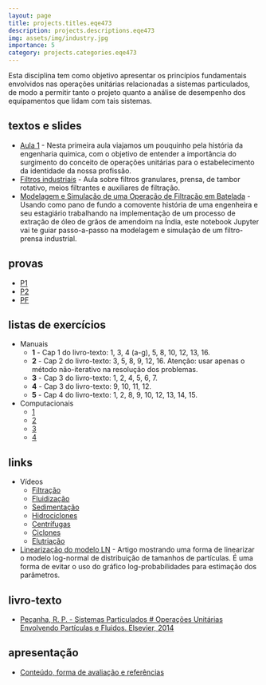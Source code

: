 ```yaml
---
layout: page
title: projects.titles.eqe473
description: projects.descriptions.eqe473
img: assets/img/industry.jpg
importance: 5
category: projects.categories.eqe473
---
```


Esta disciplina tem como objetivo apresentar os princípios fundamentais envolvidos nas operações unitárias relacionadas a sistemas particulados, de modo a permitir tanto o projeto quanto a análise de desempenho dos equipamentos que lidam com tais sistemas. 

## textos e slides

* [Aula 1](https://drive.google.com/file/d/12N1iVYziolrZir-jUAqHr9ZOVUtVQwBX/view?usp=sharing) - Nesta primeira aula viajamos um pouquinho pela história da engenharia química, com o objetivo de entender a importância do surgimento do conceito de operações unitárias para o estabelecimento da identidade da nossa profissão.
* [Filtros industriais](https://drive.google.com/file/d/139NmPGBkQg9maDnLkD-CvKJv9zqOVEUH/view?usp=sharing) -  Aula sobre filtros granulares, prensa, de tambor rotativo, meios filtrantes e auxiliares de filtração.
* [Modelagem e Simulação de uma Operação de Filtração em Batelada](https://www.kaggle.com/code/afrniomelo/modelagem-e-simula-o-de-uma-opera-o-de-filtra-o) - Usando como pano de fundo a comovente história de uma engenheira e seu estagiário trabalhando na implementação de um processo de extração de óleo de grãos de amendoim na Índia, este notebook Jupyter vai te guiar passo-a-passo na modelagem e simulação de um filtro-prensa industrial.

## provas

* [P1](https://drive.google.com/file/d/1Ch77f42zHFq03Ln3r4KUvP435AgPhq9c/view?usp=sharing)
* [P2](https://drive.google.com/file/d/12mLAGe5oUlqbD5PT0BInsXC3dQOH9h87/view?usp=sharing)
* [PF](https://drive.google.com/file/d/1-8zDz_alPKmfbxvmCIIiXcCQ8IWiakr-/view?usp=sharing)

## listas de exercícios

* Manuais
	* **1** - Cap 1 do livro-texto: 1, 3, 4 (a-g), 5, 8, 10, 12, 13, 16.
	* **2** - Cap 2 do livro-texto: 3, 5, 8, 9, 12, 16. Atenção: usar apenas o método não-iterativo na resolução dos problemas.
	* **3** - Cap 3 do livro-texto: 1, 2, 4, 5, 6, 7.
	* **4** - Cap 3 do livro-texto: 9, 10, 11, 12.
	* **5** - Cap 4 do livro-texto: 1, 2, 8, 9, 10, 12, 13, 14, 15.
* Computacionais
	* [1](https://drive.google.com/file/d/1fheQ-C5WrxeUt_BNfXsyAgMnlTsKcY1E/view?usp=sharing)
	* [2](https://drive.google.com/file/d/1n4JrHeSX4Cs7KRpVnwQUe-QwCYfk0vfj/view?usp=sharing)
	* [3](https://drive.google.com/file/d/1B4hYlA3f9ZQjAhUamrYzQYMkBEnvxbj6/view?usp=sharing)
	* [4](https://drive.google.com/file/d/1MtcD31dB_tk5_4Qa5ZXbIUQAWusLok2T/view?usp=sharing) 

## links

* Vídeos
	* [Filtração](https://youtube.com/playlist?list=PLEWIxJuo7N_leLf0n5K5yTcLxxZ0GzRdn)
	* [Fluidização](https://youtube.com/playlist?list=PLEWIxJuo7N_mZmG5oowtgsLtEYJbRQfj-)
	* [Sedimentação](https://youtube.com/playlist?list=PLEWIxJuo7N_mMnlWwgecNGUsI2fhI44bw)
	* [Hidrociclones](https://youtube.com/playlist?list=PLEWIxJuo7N_lfv_UhqspH0oFsNpdbOplK)
	* [Centrífugas](https://youtube.com/playlist?list=PLEWIxJuo7N_lQv_zVgQB2X8k_jxmJQs1R)
	* [Ciclones](https://youtube.com/playlist?list=PLEWIxJuo7N_mU95LcAv0ZCCCdvVMiBvkB)
	* [Elutriação](https://youtube.com/playlist?list=PLEWIxJuo7N_nlInEq4LasFs2200TfyvJ_)
* [Linearização do modelo LN](https://periodicos.uem.br/ojs/index.php/ActaSciTechnol/article/view/3128) - Artigo mostrando uma forma de linearizar o modelo log-normal de distribuição de tamanhos de partículas. É uma forma de evitar o uso do gráfico log-probabilidades para estimação dos parâmetros.

## livro-texto

* [Peçanha, R. P. - Sistemas Particulados # Operações Unitárias Envolvendo Partículas e Fluidos. Elsevier, 2014](https://www.amazon.com.br/Sistemas-Particulados-Ricardo-Pires-Pe%C3%A7anha/dp/8535277218)

## apresentação

* [Conteúdo, forma de avaliação e referências](https://drive.google.com/file/d/16R7lVFhEl8zSoY9n5lcHf5HeEmVHPDmN/view?usp=sharing)
